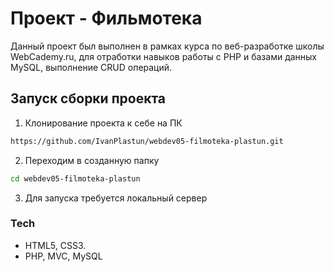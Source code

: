 ﻿# Проект - Фильмотека

Данный проект был выполнен в рамках курса по веб-разработке школы WebCademy.ru, для отработки навыков работы с PHP и базами данных  MySQL, выполнение CRUD операций.

## Запуск сборки проекта

1. Клонирование проекта к себе на ПК               
```sh
https://github.com/IvanPlastun/webdev05-filmoteka-plastun.git
```

2. Переходим в созданную папку
```sh
cd webdev05-filmoteka-plastun
```

3. Для запуска требуется локальный сервер

### Tech
* HTML5, CSS3.
* PHP, MVC, MySQL